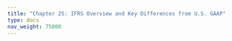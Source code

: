 ```yaml
---
title: "Chapter 25: IFRS Overview and Key Differences from U.S. GAAP"
type: docs
nav_weight: 75000
---
```

